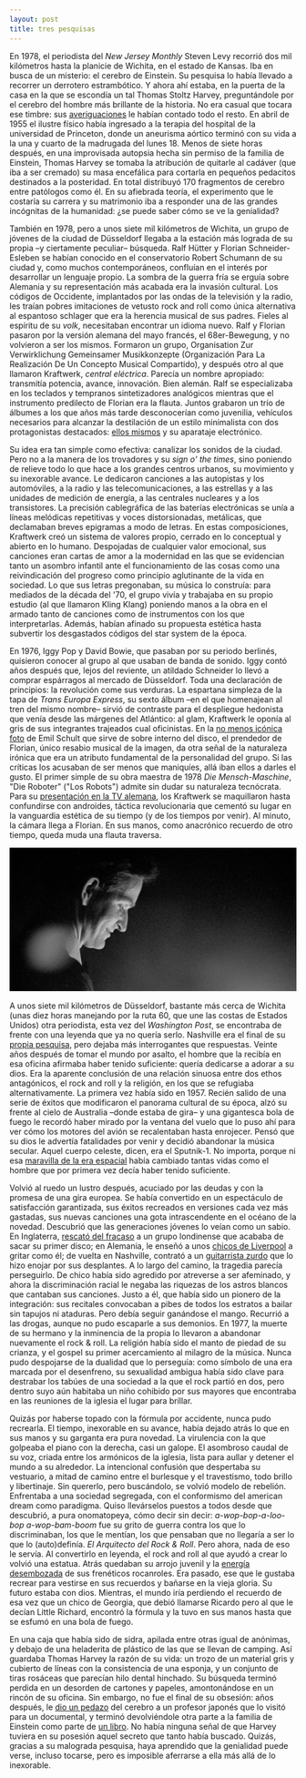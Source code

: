 ```yaml
---
layout: post
title: tres pesquisas
---
```


En 1978, el periodista del *New Jersey Monthly* Steven Levy recorrió dos mil kilómetros hasta la planicie de Wichita, en el estado de Kansas. Iba en busca de un misterio: el cerebro de Einstein. Su pesquisa lo había llevado a recorrer un derrotero estrambótico. Y ahora ahí estaba, en la puerta de la casa en la que se escondía un tal Thomas Stoltz Harvey, preguntándole por el cerebro del hombre más brillante de la historia. No era casual que tocara ese timbre: sus [averiguaciones](https://njmonthly.com/articles/historic-jersey/the-search-for-einsteins-brain/) le habían contado todo el resto. En abril de 1955 el ilustre físico había ingresado a la terapia del hospital de la universidad de Princeton, donde un aneurisma aórtico terminó con su vida a la una y cuarto de la madrugada del lunes 18. Menos de siete horas después, en una improvisada autopsia hecha sin permiso de la familia de Einstein, Thomas Harvey se tomaba la atribución de quitarle al cadáver (que iba a ser cremado) su masa encefálica para cortarla en pequeños pedacitos destinados a la posteridad. En total distribuyó 170 fragmentos de cerebro entre patólogos como él. En su afiebrada teoría, el experimento que le costaría su carrera y su matrimonio iba a responder una de las grandes incógnitas de la humanidad: ¿se puede saber cómo se ve la genialidad?

También en 1978, pero a unos siete mil kilómetros de Wichita, un grupo de jóvenes de la ciudad de Düsseldorf llegaba a la estación más lograda de su propia –y ciertamente peculiar– búsqueda. Ralf Hütter y Florian Schneider-Esleben se habían conocido en el conservatorio Robert Schumann de su ciudad y, como muchos contemporáneos, confluían en el interés por desarrollar un lenguaje propio. La sombra de la guerra fría se erguía sobre Alemania y su representación más acabada era la invasión cultural. Los códigos de Occidente, implantados por las ondas de la televisión y la radio, les traían pobres imitaciones de vetusto rock and roll como única alternativa al espantoso schlager que era la herencia musical de sus padres. Fieles al espíritu de su *volk*, necesitaban encontrar un idioma nuevo. Ralf y Florian pasaron por la versión alemana del mayo francés, el 68er-Bewegung, y no volvieron a ser los mismos. Formaron un grupo, Organisation Zur Verwirklichung Gemeinsamer Musikkonzepte (Organización Para La Realización De Un Concepto Musical Compartido), y después otro al que llamaron Kraftwerk, *central eléctrica*. Parecía un nombre apropiado: transmitía potencia, avance, innovación. Bien alemán. Ralf se especializaba en los teclados y tempranos sintetizadores analógicos mientras que el instrumento predilecto de Florian era la flauta. Juntos grabaron un trío de álbumes a los que años más tarde desconocerían como juvenilia, vehículos necesarios para alcanzar la destilación de un estilo minimalista con dos protagonistas destacados: [ellos mismos](https://dad6pq311uj47.cloudfront.net/items/2M1J0D1m2P3P2X13030C/ralfundflorian.jpg) y su aparataje electrónico.

Su idea era tan simple como efectiva: canalizar los sonidos de la ciudad. Pero no a la manera de los trovadores y su *sign o' the times*, sino poniendo de relieve todo lo que hace a los grandes centros urbanos, su movimiento y su inexorable avance. Le dedicaron canciones a las autopistas y los automóviles, a la radio y las telecomunicaciones, a las estrellas y a las unidades de medición de energía, a las centrales nucleares y a los transistores. La precisión cablegráfica de las baterías electrónicas se unía a líneas melódicas repetitivas y voces distorsionadas, metálicas, que declamaban breves epigramas a modo de letras. En estas composiciones, Kraftwerk creó un sistema de valores propio, cerrado en lo conceptual y abierto en lo humano. Despojadas de cualquier valor emocional, sus canciones eran cartas de amor a la modernidad en las que se evidencian tanto un asombro infantil ante el funcionamiento de las cosas como una reivindicación del progreso como principio aglutinante de la vida en sociedad. Lo que sus letras pregonaban, su música lo construía: para mediados de la década del '70, el grupo vivía y trabajaba en su propio estudio (al que llamaron Kling Klang) poniendo manos a la obra en el armado tanto de canciones como de instrumentos con los que interpretarlas. Además, habían afinado su propuesta estética hasta subvertir los desgastados códigos del star system de la época.

En 1976, Iggy Pop y David Bowie, que pasaban por su periodo berlinés, quisieron conocer al grupo al que usaban de banda de sonido. Iggy contó años después que, lejos del reviente, un atildado Schneider lo llevó a comprar espárragos al mercado de Düsseldorf. Toda una declaración de principios: la revolución come sus verduras. La espartana simpleza de la tapa de *Trans Europa Express*, su sexto álbum –en el que homenajean al tren del mismo nombre– sirvió de contraste para el despliegue hedonista que venía desde las márgenes del Atlántico: al glam, Kraftwerk le oponía al gris de sus integrantes trajeados cual oficinistas. En la [no menos icónica foto](https://dad6pq311uj47.cloudfront.net/items/0W1x0W000T010g3C2S0A/pin.png) de Emil Schult que sirve de sobre interno del disco, el prendedor de Florian, único resabio musical de la imagen, da otra señal de la naturaleza irónica que era un atributo fundamental de la personalidad del grupo. Si las críticas los acusaban de ser menos que maniquíes, allá iban ellos a darles el gusto. El primer simple de su obra maestra de 1978 *Die Mensch-Maschine*, "Die Roboter" ("Los Robots") admite sin dudar su naturaleza tecnócrata. Para su [presentación en la TV alemana](https://youtu.be/YHaZ3UL2oHk), los Kraftwerk se maquillaron hasta confundirse con androides, táctica revolucionaria que cementó su lugar en la vanguardia estética de su tiempo (y de los tiempos por venir). Al minuto, la cámara llega a Florian. En sus manos, como anacrónico recuerdo de otro tiempo, queda muda una flauta traversa.

![alt text](https://raw.githubusercontent.com/irigoin/irigoin.github.io/master/images/roboter.png "Brain to MIDI")

A unos siete mil kilómetros de Düsseldorf, bastante más cerca de Wichita (unas diez horas manejando por la ruta 60, que une las costas de Estados Unidos) otra periodista, esta vez del *Washington Post*, se encontraba de frente con una leyenda que ya no quería serlo. Nashville era el final de su [propia pesquisa](https://www.washingtonpost.com/archive/lifestyle/1978/11/07/the-gospel-according-to-little-richard/34b3b0b0-0842-4781-9956-1107817f4d96/), pero dejaba más interrogantes que respuestas. Veinte años después de tomar el mundo por asalto, el hombre que la recibía en esa oficina afirmaba haber tenido suficiente: quería dedicarse a adorar a su dios. Era la aparente conclusión de una relación sinuosa entre dos ethos antagónicos, el rock and roll y la religión, en los que se refugiaba alternativamente. La primera vez había sido en 1957. Recién salido de una serie de éxitos que modificaron el panorama cultural de su época, alzó su frente al cielo de Australia –donde estaba de gira– y una gigantesca bola de fuego le recordó haber mirado por la ventana del vuelo que lo puso ahí para ver cómo los motores del avión se recalentaban hasta enrojecer. Pensó que su dios le advertía fatalidades por venir y decidió abandonar la música secular. Aquel cuerpo celeste, dicen, era el Sputnik-1. No importa, porque ni esa [maravilla de la era espacial](https://youtu.be/rCQEzgtWv-E) había cambiado tantas vidas como el hombre que por primera vez decía haber tenido suficiente. 

Volvió al ruedo un lustro después, acuciado por las deudas y con la promesa de una gira europea. Se había convertido en un espectáculo de satisfacción garantizada, sus éxitos recreados en versiones cada vez más gastadas, sus nuevas canciones una gota intrascendente en el océano de la novedad. Descubrió que las generaciones jóvenes lo veían como un sabio. En Inglaterra, [rescató del fracaso](https://www.udiscovermusic.com/stories/rolling-stones-first-tour/) a un grupo londinense que acababa de sacar su primer disco; en Alemania, le enseñó a unos [chicos de Liverpool](https://dad6pq311uj47.cloudfront.net/items/3f2a2Z2A1H0V0E2m1m2j/lalunga.jpg) a gritar como él; de vuelta en Nashville, contrató a un [guitarrista zurdo](https://dad6pq311uj47.cloudfront.net/items/1A420W263I0u3U0c092M/jimi.png) que lo hizo enojar por sus desplantes. A lo largo del camino, la tragedia parecía perseguirlo. De chico había sido agredido por atreverse a ser afeminado, y ahora la discriminación racial le negaba las riquezas de los astros blancos que cantaban sus canciones. Justo a él, que había sido un pionero de la integración: sus recitales convocaban a pibes de todos los estratos a bailar sin tapujos ni ataduras. Pero debía seguir ganándose el mango. Recurrió a las drogas, aunque no pudo escaparle a sus demonios. En 1977, la muerte de su hermano y la inminencia de la propia lo llevaron a abandonar nuevamente el rock & roll. La religión había sido el manto de piedad de su crianza, y el gospel su primer acercamiento al milagro de la música. Nunca pudo despojarse de la dualidad que lo perseguía: como símbolo de una era marcada por el desenfreno, su sexualidad ambigua había sido clave para destrabar los tabúes de una sociedad a la que el rock partió en dos, pero dentro suyo aún habitaba un niño cohibido por sus mayores que encontraba en las reuniones de la iglesia el lugar para brillar. 

Quizás por haberse topado con la fórmula por accidente, nunca pudo recrearla. El tiempo, inexorable en su avance, había dejado atrás lo que en sus manos y su garganta era pura novedad. La virulencia con la que golpeaba el piano con la derecha, casi un galope. El asombroso caudal de su voz, criada entre los armónicos de la iglesia, lista para aullar y detener el mundo a su alrededor. La intencional confusión que despertaba su vestuario, a mitad de camino entre el burlesque y el travestismo, todo brillo y libertinaje. Sin quererlo, pero buscándolo, se volvió modelo de rebelión. Enfrentaba a una sociedad segregada, con el conformismo del american dream como paradigma. Quiso llevárselos puestos a todos desde que descubrió, a pura onomatopeya, cómo decir sin decir: *a-wop-bop-a-loo-bop a-wop-bam-boom* fue su grito de guerra contra los que lo discriminaban, los que le mentían, los que pensaban que no llegaría a ser lo que lo (auto)definía. *El Arquitecto del Rock & Roll*. Pero ahora, nada de eso le servía. Al convertirlo en leyenda, el rock and roll al que ayudó a crear lo volvió una estatua. Atrás quedaban su arrojo juvenil y la [energía desembozada](https://youtu.be/JnC3Pmmb2jE) de sus frenéticos rocanroles. Era pasado, ese que le gustaba recrear para vestirse en sus recuerdos y bañarse en la vieja gloria. Su futuro estaba con dios. Mientras, el mundo iría perdiendo el recuerdo de esa vez que un chico de Georgia, que debió llamarse Ricardo pero al que le decían Little Richard, encontró la fórmula y la tuvo en sus manos hasta que se esfumó en una bola de fuego.

En una caja que había sido de sidra, apilada entre otras igual de anónimas, y debajo de una heladerita de plástico de las que se llevan de camping. Así guardaba Thomas Harvey la razón de su vida: un trozo de un material gris y cubierto de líneas con la consistencia de una esponja, y un conjunto de tiras rosáceas que parecían hilo dental hinchado. Su búsqueda terminó perdida en un desorden de cartones y papeles, amontonándose en un rincón de su oficina. Sin embargo, no fue el final de su obsesión: años después, le [dio un pedazo](https://youtu.be/y9ulxEGlw5w) del cerebro a un profesor japonés que lo visitó para un documental, y terminó devolviéndole otra parte a la familia de Einstein como parte de [un libro](https://harpers.org/archive/1997/10/driving-mr-albert/). No había ninguna señal de que Harvey tuviera en su posesión aquel secreto que tanto había buscado. Quizás, gracias a su malograda pesquisa, haya aprendido que la genialidad puede verse, incluso tocarse, pero es imposible aferrarse a ella más allá de lo inexorable.
